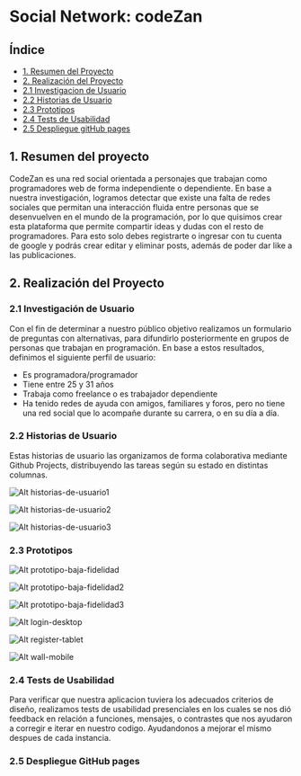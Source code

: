# Social Network: codeZan 

## Índice

* [1. Resumen del Proyecto](#1-Resumen-del-Proyecto)
* [2. Realización del Proyecto](#2-Realización-del-Proyecto)
* [2.1 Investigacion de Usuario](#2.1-Investigación-de-Usuario)
* [2.2 Historias de Usuario](#2.2-Historias-de-Usuario)
* [2.3 Prototipos](#2.3-Prototipos)
* [2.4 Tests de Usabilidad](#2.4-Tests-de-Usabilidad)
* [2.5 Despliegue gitHub pages](#2.5-Despliegue-gitHub-pages)


## 1. Resumen del proyecto

CodeZan es una red social orientada a personajes que trabajan como programadores web de forma independiente o dependiente. En base a nuestra investigación, logramos detectar que existe una falta de redes sociales que permitan una interacción fluida entre personas que se desenvuelven en el mundo de la programación, por lo que quisimos crear esta plataforma que permite compartir ideas y dudas con el resto de programadores. Para esto solo debes registrarte o ingresar con tu cuenta de google y podrás crear editar y eliminar posts, además de poder dar like a las publicaciones.


## 2. Realización del Proyecto


### 2.1 Investigación de Usuario

Con el fin de determinar a nuestro público objetivo realizamos un formulario de preguntas con alternativas, para difundirlo posteriormente en grupos de personas que trabajan en programación. En base a estos resultados, definimos el siguiente perfil de usuario:

* Es programadora/programador
* Tiene entre 25 y 31 años
* Trabaja como freelance o es trabajador dependiente
* Ha tenido redes de ayuda con amigos, familiares y foros, pero no tiene una red social que lo acompañe durante su carrera, o en su día a día.


### 2.2 Historias de Usuario

Estas historias de usuario las organizamos de forma colaborativa mediante Github Projects, distribuyendo las tareas según su estado en distintas columnas.


![Alt historias-de-usuario1](src/assets/gitproject1.png)

![Alt historias-de-usuario2](src/assets/gitproject2.png)

![Alt historias-de-usuario3](src/assets/gitproject3.png)


### 2.3 Prototipos 


![Alt prototipo-baja-fidelidad](src/assets/prototipo-baja-fidelidad.png)

![Alt prototipo-baja-fidelidad2](src/assets/prototipo-baja-fidelidad2.png)

![Alt prototipo-baja-fidelidad3](src/assets/prototipo-baja-fidelidad3.png)


![Alt login-desktop](src/assets/login-desktop.png)

![Alt register-tablet](src/assets/register-tablet.png)

![Alt wall-mobile](src/assets/wall-mobile.png)


### 2.4 Tests de Usabilidad 

Para verificar que nuestra aplicacion tuviera los adecuados criterios de diseño, realizamos tests de usabilidad presenciales en los cuales se nos dió feedback en relación a funciones, mensajes, o contrastes que nos ayudaron a corregir e iterar en nuestro codigo. Ayudandonos a mejorar el mismo despues de cada instancia.


### 2.5 Despliegue GitHub pages
